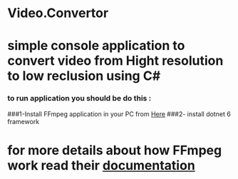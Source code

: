 # Video.Convertor
# simple console application to convert video from Hight resolution to low reclusion using C#
###  to run application you should be do this :
###1-Install FFmpeg application in your PC from [Here](http://www.ffmpeg.org/ "Here")
###2- install dotnet 6 framework
# for more details about how FFmpeg work read their   [documentation](http://www.ffmpeg.org/documentation.html "documentation")
